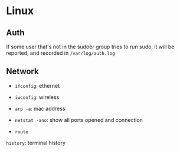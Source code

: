 # Linux

## Auth

If some user that's not in the sudoer group tries to run sudo, it will be reported, and recorded in `/var/log/auth.log`

## Network

- `ifconfig`: ethernet

- `iwconfig`: wireless

- `arp -a`: mac address

- `netstat -ano`: show all ports opened and connection

- `route`

`history`: terminal history

